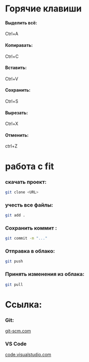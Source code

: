 # Горячие клавиши
#### Выделить всё:
Ctrl+A
#### Копиравать:
Ctrl+C
#### Вставить:
Ctrl+V
#### Сохранить:
Ctrl+S
#### Вырезать:
Ctrl+X
#### Отменить:
ctrl+Z

# работа с fit
### скачать проект:
```bash
git clone <URL>
```
### учесть все файлы:
```bash
git add .
```
### Сохранить коммит :
```bash
git commit -m "..."
```
### Отправка в облако:
```bash
git push
```
### Принять изменения из облака:
```bash
git pull
```

# Ссылка:
### Git:
[git-scm.com](https://git-scm.com/)
### VS Code
[code.visualstudio.com](https://code.visualstudio.com/)

